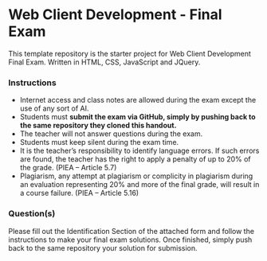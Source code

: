 # Web Client Development - Final Exam

This template repository is the starter project for Web Client Development Final Exam. Written in HTML, CSS, JavaScript and JQuery.

### Instructions

- Internet access and class notes are allowed during the exam except the use of any sort of AI.
- Students must **submit the exam via GitHub, simply by pushing back to the same repository they cloned this handout.**
- The teacher will not answer questions during the exam.
- Students must keep silent during the exam time.
- It is the teacher’s responsibility to identify language errors. If such errors are found, the teacher has the right to apply a penalty of up to 20% of the grade. (PIEA – Article 5.7)
- Plagiarism, any attempt at plagiarism or complicity in plagiarism during an evaluation representing 20% and more of the final grade, will result in a course failure. (PIEA – Article 5.16)

### Question(s)

Please fill out the Identification Section of the attached form and follow the instructions to make your final exam solutions. Once finished, simply push back to the same repository your solution for submission.